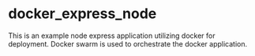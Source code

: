 # docker_express_node


This is an example node express application utilizing docker for deployment. Docker swarm is used to orchestrate the docker application.
